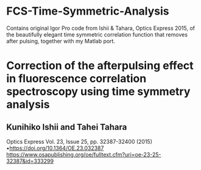 # FCS-Time-Symmetric-Analysis
Contains original Igor Pro code from Ishii &amp; Tahara, Optics Express 2015, of the beautifully elegant time symmetric correlation function that removes after pulsing, together with my Matlab port.

# Correction of the afterpulsing effect in fluorescence correlation spectroscopy using time symmetry analysis
## Kunihiko Ishii and Tahei Tahara
Optics Express Vol. 23, Issue 25, pp. 32387-32400 (2015) •https://doi.org/10.1364/OE.23.032387
https://www.osapublishing.org/oe/fulltext.cfm?uri=oe-23-25-32387&id=333299

#
